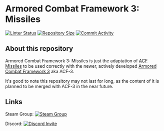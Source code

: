 # Armored Combat Framework 3: Missiles

[![Linter Status](https://img.shields.io/github/actions/workflow/status/TwistedTail/ACF-3-Missiles/GLuaFixer.yml?label=Linter%20Status&style=flat-square)](https://github.com/TwistedTail/ACF-3-Missiles/actions?query=workflow%3AGLuaFixer)
[![Repository Size](https://img.shields.io/github/repo-size/TwistedTail/ACF-3-Missiles?label=Repository%20Size&style=flat-square)](https://github.com/TwistedTail/ACF-3-Missiles)
[![Commit Activity](https://img.shields.io/github/commit-activity/m/TwistedTail/ACF-3-Missiles?label=Commit%20Activity&style=flat-square)](https://github.com/TwistedTail/ACF-3-Missiles/commits/master)

## About this repository

Armored Combat Framework 3: Missiles is just the adaptation of [ACF Missiles](https://github.com/Bubbus/ACF-Missiles) to be used correctly with the newer, actively developed [Armored Combat Framework 3](https://github.com/Stooberton/ACF-3) aka ACF-3.

It's good to note this repository may not last for long, as the content of it is planned to be merged with ACF-3 in the near future.

## Links

Steam Group: [![Steam Group](https://img.shields.io/badge/ACF%20Official-Join%20Now!-informational?style=flat-square)](https://steamcommunity.com/groups/officialacf)

Discord: [![Discord Invite](https://img.shields.io/discord/654142834030542878?label=Chat&style=flat-square)](https://discordapp.com/invite/shk5sc5)
